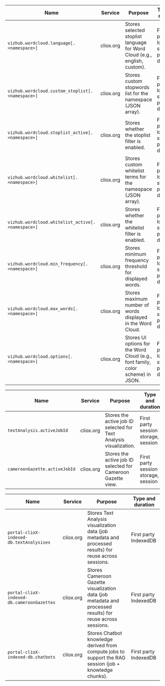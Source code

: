 | Name                                              | Service   | Purpose                                                                         | Type and duration                          |
| ------------------------------------------------- | --------- | ------------------------------------------------------------------------------- | ------------------------------------------ |
| `vizhub.wordcloud.language[.<namespace>]`         | cliox.org | Stores selected stoplist language for Word Cloud (e.g., english, custom).       | First party local storage, persistent data |
| `vizhub.wordcloud.custom_stoplist[.<namespace>]`  | cliox.org | Stores custom stopwords list for the namespace (JSON array).                    | First party local storage, persistent data |
| `vizhub.wordcloud.stoplist_active[.<namespace>]`  | cliox.org | Stores whether the stoplist filter is enabled.                                  | First party local storage, persistent data |
| `vizhub.wordcloud.whitelist[.<namespace>]`        | cliox.org | Stores custom whitelist terms for the namespace (JSON array).                   | First party local storage, persistent data |
| `vizhub.wordcloud.whitelist_active[.<namespace>]` | cliox.org | Stores whether the whitelist filter is enabled.                                 | First party local storage, persistent data |
| `vizhub.wordcloud.min_frequency[.<namespace>]`    | cliox.org | Stores minimum frequency threshold for displayed words.                         | First party local storage, persistent data |
| `vizhub.wordcloud.max_words[.<namespace>]`        | cliox.org | Stores maximum number of words displayed in the Word Cloud.                     | First party local storage, persistent data |
| `vizhub.wordcloud.options[.<namespace>]`          | cliox.org | Stores UI options for the Word Cloud (e.g., font family, color scheme) in JSON. | First party local storage, persistent data |

| Name                          | Service   | Purpose                                                            | Type and duration                    |
| ----------------------------- | --------- | ------------------------------------------------------------------ | ------------------------------------ |
| `textAnalysis.activeJobId`    | cliox.org | Stores the active job ID selected for Text Analysis visualization. | First party session storage, session |
| `cameroonGazette.activeJobId` | cliox.org | Stores the active job ID selected for Cameroon Gazette view.       | First party session storage, session |

| Name                                       | Service   | Purpose                                                                                                    | Type and duration     |
| ------------------------------------------ | --------- | ---------------------------------------------------------------------------------------------------------- | --------------------- |
| `portal-clioX-indexed-db.textAnalysises`   | cliox.org | Stores Text Analysis visualization data (job metadata and processed results) for reuse across sessions.    | First party IndexedDB |
| `portal-clioX-indexed-db.cameroonGazettes` | cliox.org | Stores Cameroon Gazette visualization data (job metadata and processed results) for reuse across sessions. | First party IndexedDB |
| `portal-clioX-indexed-db.chatbots`         | cliox.org | Stores Chatbot knowledge derived from compute jobs to support the RAG session (job + knowledge chunks).    | First party IndexedDB |
